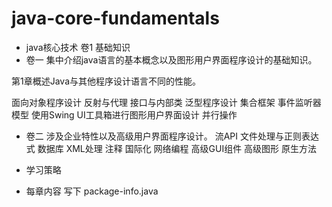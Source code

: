# java-core-fundamentals
* java核心技术 卷1 基础知识
* 卷一 集中介绍java语言的基本概念以及图形用户界面程序设计的基础知识。

第1章概述Java与其他程序设计语言不同的性能。

面向对象程序设计
反射与代理
接口与内部类
泛型程序设计
集合框架
事件监听器模型
使用Swing UI工具箱进行图形用户界面设计
并行操作
* 卷二 涉及企业特性以及高级用户界面程序设计。
流API
文件处理与正则表达式
数据库
XML处理
注释
国际化
网络编程
高级GUI组件
高级图形
原生方法

* 学习策略
* 每章内容 写下 package-info.java
